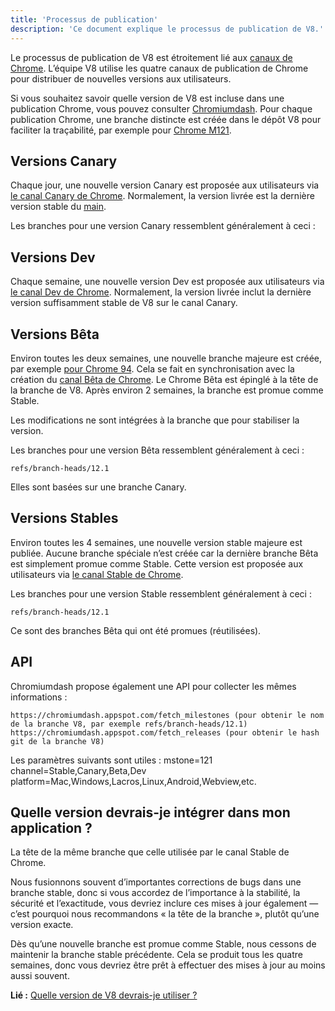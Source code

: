 ```yaml
---
title: 'Processus de publication'
description: 'Ce document explique le processus de publication de V8.'
---
```

Le processus de publication de V8 est étroitement lié aux [canaux de Chrome](https://www.chromium.org/getting-involved/dev-channel). L’équipe V8 utilise les quatre canaux de publication de Chrome pour distribuer de nouvelles versions aux utilisateurs.

Si vous souhaitez savoir quelle version de V8 est incluse dans une publication Chrome, vous pouvez consulter [Chromiumdash](https://chromiumdash.appspot.com/releases). Pour chaque publication Chrome, une branche distincte est créée dans le dépôt V8 pour faciliter la traçabilité, par exemple pour [Chrome M121](https://chromium.googlesource.com/v8/v8/+log/refs/branch-heads/12.1).

## Versions Canary

Chaque jour, une nouvelle version Canary est proposée aux utilisateurs via [le canal Canary de Chrome](https://www.google.com/chrome/browser/canary.html?platform=win64). Normalement, la version livrée est la dernière version stable du [main](https://chromium.googlesource.com/v8/v8.git/+/refs/heads/main).

Les branches pour une version Canary ressemblent généralement à ceci :

## Versions Dev

Chaque semaine, une nouvelle version Dev est proposée aux utilisateurs via [le canal Dev de Chrome](https://www.google.com/chrome/browser/desktop/index.html?extra=devchannel&platform=win64). Normalement, la version livrée inclut la dernière version suffisamment stable de V8 sur le canal Canary.


## Versions Bêta

Environ toutes les deux semaines, une nouvelle branche majeure est créée, par exemple [pour Chrome 94](https://chromium.googlesource.com/v8/v8.git/+log/branch-heads/9.4). Cela se fait en synchronisation avec la création du [canal Bêta de Chrome](https://www.google.com/chrome/browser/beta.html?platform=win64). Le Chrome Bêta est épinglé à la tête de la branche de V8. Après environ 2 semaines, la branche est promue comme Stable.

Les modifications ne sont intégrées à la branche que pour stabiliser la version.

Les branches pour une version Bêta ressemblent généralement à ceci :

```
refs/branch-heads/12.1
```

Elles sont basées sur une branche Canary.

## Versions Stables

Environ toutes les 4 semaines, une nouvelle version stable majeure est publiée. Aucune branche spéciale n’est créée car la dernière branche Bêta est simplement promue comme Stable. Cette version est proposée aux utilisateurs via [le canal Stable de Chrome](https://www.google.com/chrome/browser/desktop/index.html?platform=win64).

Les branches pour une version Stable ressemblent généralement à ceci :

```
refs/branch-heads/12.1
```

Ce sont des branches Bêta qui ont été promues (réutilisées).

## API

Chromiumdash propose également une API pour collecter les mêmes informations :

```
https://chromiumdash.appspot.com/fetch_milestones (pour obtenir le nom de la branche V8, par exemple refs/branch-heads/12.1)
https://chromiumdash.appspot.com/fetch_releases (pour obtenir le hash git de la branche V8)
```

Les paramètres suivants sont utiles :
mstone=121
channel=Stable,Canary,Beta,Dev
platform=Mac,Windows,Lacros,Linux,Android,Webview,etc.

## Quelle version devrais-je intégrer dans mon application ?

La tête de la même branche que celle utilisée par le canal Stable de Chrome.

Nous fusionnons souvent d’importantes corrections de bugs dans une branche stable, donc si vous accordez de l’importance à la stabilité, la sécurité et l’exactitude, vous devriez inclure ces mises à jour également — c’est pourquoi nous recommandons « la tête de la branche », plutôt qu’une version exacte.

Dès qu’une nouvelle branche est promue comme Stable, nous cessons de maintenir la branche stable précédente. Cela se produit tous les quatre semaines, donc vous devriez être prêt à effectuer des mises à jour au moins aussi souvent.

**Lié :** [Quelle version de V8 devrais-je utiliser ?](/docs/version-numbers#which-v8-version-should-i-use%3F)
